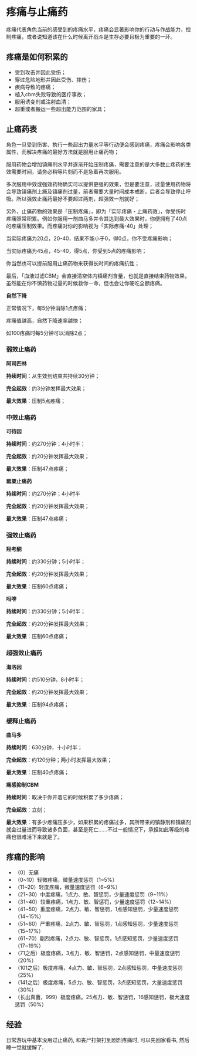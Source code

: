 # 疼痛与止痛药

疼痛代表角色当前的感受到的疼痛水平，疼痛会显著影响你的行动与作战能力，控制疼痛，或者说知道该在什么时候离开战斗是生存必要且极为重要的一环。

## 疼痛是如何积累的

-   受到攻击并因此受伤；
-   穿过危险地形并因此受伤、摔伤；
-   疾病导致的疼痛；
-   植入cbm失败导致的医疗事故；
-   服用诱变剂或注射血清；
-   超重或者搬运一些超出能力范围的家具；

## 止痛药表

角色一旦受到伤害、执行一些超出力量水平等行动便会感到疼痛，疼痛会影响各类属性，而解决疼痛的最好方法就是服用止痛药物；

服用药物会增加镇痛剂水平并逐渐开始压制疼痛，需要注意的是大多数止疼药的生效需要时间，请务必稍等片刻而不是急着再次服用。

多次服用中效或强效药物确实可以提供更强的效果，但是要注意，过量使用药物将会导致镇痛剂上瘾及镇痛剂过量，前者需要大量时间成本戒断，后者会导致停止呼吸。所以强效止痛药最好不要超过两剂，超强效一剂就好；

另外，止痛药物的效果是「压制疼痛」，即为「实际疼痛 - 止痛药效」，你受伤时疼痛照常积累。例如你服用一剂曲马多并令其达到最大效果时，你便拥有了40点的疼痛压制效果。而疼痛对你的影响视为「实际疼痛-40」处理；

当实际疼痛为20点，20-40，结果不能小于0，得0点，你不受疼痛影响；

当实际疼痛为45点，45-40，得5点，你受到5点的疼痛影响；

你当然也可以提前服用止痛药物来获得长时间的疼痛抗性；

最后，「血液过滤CBM」会直接清空体内镇痛剂含量，也就是直接结束药物效果，虽然能在你不慎药物过量的时候救你一命，但也会让你硬吃全额疼痛。

**自然下降**

正常情况下，每5分钟消除1点疼痛；

疼痛值越高，自然下降速率越快；

如100疼痛时每5分钟可以消除2点；

### 弱效止痛药

**阿司匹林**

**持续时间**：从生效到结束共持续30分钟；

**完全起效**：约3分钟发挥最大效果；

**最大效果**：压制5点疼痛；

### 中效止痛药

**可待因**

**持续时间**：约270分钟；4小时半；

**完全起效**：约20分钟发挥最大效果；

**最大效果**：压制47点疼痛；

**罂粟止痛药**

**持续时间**：约270分钟；4小时半

**完全起效**：约20分钟发挥最大效果；

**最大效果**：压制47点疼痛；

### 强效止痛药

**羟考酮**

**持续时间**：约330分钟；5小时半；

**完全起效**：约20分钟发挥最大效果；

**最大效果**：压制60点疼痛；

**吗啡**

**持续时间**：约330分钟；5小时半；

**完全起效**：约20分钟发挥最大效果；

**最大效果**：压制60点疼痛；

### 超强效止痛药

**海洛因**

**持续时间**：约510分钟，8小时半；

**完全起效**：约20分钟发挥最大效果；

**最大效果**：压制94点疼痛；

### 缓释止痛药

**曲马多**

**持续时间**：630分钟，十小时半；

**完全起效**：约120分钟；两小时发挥最大效果；

**最大效果**：压制40点疼痛；

**痛感抑制CBM**

**持续时间**：取决于你开着它的时候积累了多少疼痛；

**完全起效**：立刻；

**最大效果**：有多少疼痛压多少，如果积累的疼痛过多，其所带来的镇静剂和镇痛剂就会过量进而导致诸多负面，甚至是死亡……不过一般情况下，承担如此等级的疼痛也很难活下来就是了。

## 疼痛的影响

-   （0）无痛
-   （0\~10）轻微疼痛，微量速度惩罚（1\~5%）
-   （11\~20）轻度疼痛，微量速度惩罚（6\~9%）
-   （21\~30）中度疼痛，1点力、敏、智惩罚，少量速度惩罚（9\~11%）
-   （31\~40）较重疼痛，1点力、敏、智惩罚，少量速度惩罚（12\~14%）
-   （41\~50）重度疼痛，2点力、敏、智惩罚，1点感知惩罚，少量速度惩罚（14\~15%）
-   （51\~60）严重疼痛，2点力、敏、智惩罚，1点感知惩罚，少量速度惩罚（15\~17%）
-   （61\~70）剧烈疼痛，2点力、敏、智惩罚，1点感知惩罚，少量速度惩罚（17\~19%）
-   （71之后）极度疼痛，3点力、敏、智惩罚，2点感知惩罚，中量速度惩罚（20%）
-   （101之后）极度疼痛，4点力、敏、智惩罚，2点感知惩罚，中量速度惩罚（25%）
-   （141之后）极度疼痛，5点力、敏、智惩罚，3点感知惩罚，大量速度惩罚（30%）
-   （长出真菌，999）极度疼痛。25点力、敏、智惩罚，16感知惩罚，极大速度惩罚（50%）

## 经验
日常游玩中基本没用过止痛药, 和丧尸打架打到剧烈疼痛时, 可以先回家看书, 然后睡一觉就缓解了.
